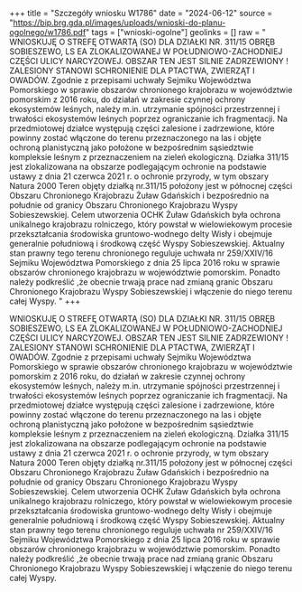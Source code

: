 +++
title = "Szczegóły wniosku W1786"
date = "2024-06-12"
source = "https://bip.brg.gda.pl/images/uploads/wnioski-do-planu-ogolnego/w1786.pdf"
tags = ["wnioski-ogolne"]
geolinks = []
raw = " WNIOSKUJĘ O STREFĘ OTWARTĄ (SO) DLA DZIAŁKI NR. 311/15 OBRĘB SOBIESZEWO, LS EA ZLOKALIZOWANEJ W POŁUDNIOWO-ZACHODNIEJ CZĘŚCI ULICY NARCYZOWEJ. OBSZAR TEN JEST SILNIE ZADRZEWIONY ! ZALESIONY STANOWI SCHRONIENIE DLA PTACTWA, ZWIERZĄT I OWADÓW. Zgodnie z przepisami uchwały Sejmiku Województwa Pomorskiego w sprawie obszarów chronionego krajobrazu w województwie pomorskim z 2016 roku, do działań w zakresie czynnej ochrony ekosystemów leśnych, należy m.in. utrzymanie spójności przestrzennej i trwałości ekosystemów leśnych poprzez ograniczanie ich fragmentacji. Na przedmiotowej działce występują części zalesione i zadrzewione, które powinny zostać włączone do terenu przeznaczonego na las i objęte ochroną planistyczną jako położone w bezpośrednim sąsiedztwie kompleksie leśnym z przeznaczeniem na zieleń ekologiczną. Działka 311/15 jest zlokalizowana na obszarze podlegającym ochronie na podstawie ustawy z dnia 21 czerwca 2021 r. o ochronie przyrody, w tym obszary Natura 2000 Teren objęty działką nr.311/15 położony jest w północnej części Obszaru Chronionego Krajobrazu Żuław Gdańskich i bezpośrednio na południe od granicy Obszaru Chronionego Krajobrazu Wyspy Sobieszewskiej. Celem utworzenia OCHK Żuław Gdańskich była ochrona unikalnego krajobrazu rolniczego, który powstał w wielowiekowym procesie przekształcania środowiska gruntowo-wodnego delty Wisły i obejmuje generalnie południową i środkową część Wyspy Sobieszewskiej. Aktualny stan prawny tego terenu chronionego reguluje uchwała nr 259/XXIV/16 Sejmiku Województwa Pomorskiego z dnia 25 lipca 2016 roku w sprawie obszarów chronionego krajobrazu w województwie pomorskim. Ponadto należy podkreślić ,że obecnie trwają prace nad zmianą granic Obszaru Chronionego Krajobrazu Wyspy Sobieszewskiej i włączenie do niego terenu całej Wyspy. "
+++

 WNIOSKUJĘ O STREFĘ OTWARTĄ (SO) DLA DZIAŁKI NR. 311/15 OBRĘB SOBIESZEWO,
LS
EA
ZLOKALIZOWANEJ W POŁUDNIOWO-ZACHODNIEJ CZĘŚCI ULICY NARCYZOWEJ. OBSZAR TEN
JEST SILNIE ZADRZEWIONY ! ZALESIONY STANOWI SCHRONIENIE DLA PTACTWA, ZWIERZĄT I
OWADÓW.
Zgodnie z przepisami uchwały Sejmiku Województwa Pomorskiego w sprawie obszarów
chronionego krajobrazu w województwie pomorskim z 2016 roku, do działań w zakresie
czynnej ochrony ekosystemów leśnych, należy m.in. utrzymanie spójności przestrzennej
i trwałości ekosystemów leśnych poprzez ograniczanie ich fragmentacji. Na przedmiotowej działce
występują części zalesione i zadrzewione, które powinny zostać włączone do terenu
przeznaczonego na las i objęte ochroną planistyczną jako położone w bezpośrednim sąsiedztwie kompleksie
leśnym z przeznaczeniem na zieleń ekologiczną. Działka 311/15 jest zlokalizowana na obszarze
podlegającym ochronie na podstawie ustawy z dnia 21 czerwca 2021 r. o ochronie przyrody, w tym
obszary Natura 2000
Teren objęty działką nr.311/15 położony jest w północnej części Obszaru Chronionego Krajobrazu Żuław
Gdańskich i bezpośrednio na południe od granicy Obszaru Chronionego Krajobrazu Wyspy Sobieszewskiej.
Celem utworzenia OCHK Żuław Gdańskich była ochrona unikalnego krajobrazu rolniczego, który powstał w
wielowiekowym procesie przekształcania środowiska gruntowo-wodnego delty Wisły i obejmuje generalnie
południową i środkową część Wyspy Sobieszewskiej. Aktualny stan prawny tego terenu chronionego
reguluje uchwała nr 259/XXIV/16 Sejmiku Województwa Pomorskiego z dnia 25 lipca 2016 roku w sprawie
obszarów chronionego krajobrazu w województwie pomorskim. Ponadto należy podkreślić ,że obecnie trwają
prace nad zmianą granic Obszaru Chronionego Krajobrazu Wyspy Sobieszewskiej i włączenie do niego
terenu całej Wyspy.



